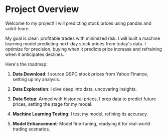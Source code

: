# Project Overview

Welcome to my project! I will predicting stock prices using pandas and scikit-learn. 

My goal is clear: profitable trades with minimized risk. I will built a machine learning model predicting next-day stock prices from today's data. I optimize for precision, buying when it predicts price increase and refraining when it anticipates declines.

Here's the roadmap:

1. **Data Download**: I source GSPC stock prices from Yahoo Finance, setting up my analysis.

2. **Data Exploration**: I dive deep into data, uncovering insights.

3. **Data Setup**: Armed with historical prices, I prep data to predict future prices, setting the stage for my model.

4. **Machine Learning Testing**: I test my model, refining its accuracy.

5. **Model Enhancement**: Model fine-tuning, readying it for real-world trading scenarios.
